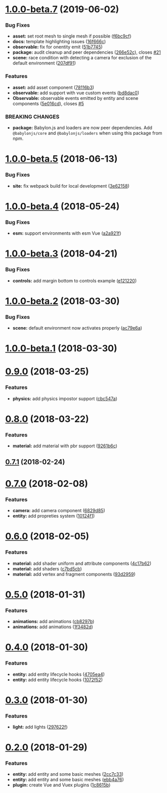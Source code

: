 # [1.0.0-beta.7](https://github.com/Beg-in/vue-babylonjs/compare/1.0.0-beta.5...1.0.0-beta.7) (2019-06-02)


### Bug Fixes

* **asset:** set root mesh to single mesh if possible ([f6bc9cf](https://github.com/Beg-in/vue-babylonjs/commit/f6bc9cf))
* **docs:** template highlighting issues ([16f666c](https://github.com/Beg-in/vue-babylonjs/commit/16f666c))
* **observable:** fix for onentity emit ([51b7745](https://github.com/Beg-in/vue-babylonjs/commit/51b7745))
* **package:** audit cleanup and peer dependencies ([266e52c](https://github.com/Beg-in/vue-babylonjs/commit/266e52c)), closes [#21](https://github.com/Beg-in/vue-babylonjs/issues/21)
* **scene:** race condition with detecting a camera for exclusion of the default environment ([207df91](https://github.com/Beg-in/vue-babylonjs/commit/207df91))


### Features

* **asset:** add asset component ([78116b3](https://github.com/Beg-in/vue-babylonjs/commit/78116b3))
* **observable:** add support with vue custom events ([bd8dac0](https://github.com/Beg-in/vue-babylonjs/commit/bd8dac0))
* **Observable:** observable events emitted by entity and scene components ([5e016cd](https://github.com/Beg-in/vue-babylonjs/commit/5e016cd)), closes [#5](https://github.com/Beg-in/vue-babylonjs/issues/5)


### BREAKING CHANGES

* **package:** Babylon.js and loaders are now peer dependencies. Add `@babylonjs/core` and
`@babylonjs/loaders` when using this package from npm.



# [1.0.0-beta.5](https://github.com/Beg-in/vue-babylonjs/compare/1.0.0-beta.4...1.0.0-beta.5) (2018-06-13)


### Bug Fixes

* **site:** fix webpack build for local development ([3e62158](https://github.com/Beg-in/vue-babylonjs/commit/3e62158))



# [1.0.0-beta.4](https://github.com/Beg-in/vue-babylonjs/compare/1.0.0-beta.3...1.0.0-beta.4) (2018-05-24)


### Bug Fixes

* **esm:** support environments with esm Vue ([a2a921f](https://github.com/Beg-in/vue-babylonjs/commit/a2a921f))



# [1.0.0-beta.3](https://github.com/Beg-in/vue-babylonjs/compare/1.0.0-beta.2...1.0.0-beta.3) (2018-04-21)


### Bug Fixes

* **controls:** add margin bottom to controls example ([e121220](https://github.com/Beg-in/vue-babylonjs/commit/e121220))



# [1.0.0-beta.2](https://github.com/Beg-in/vue-babylonjs/compare/1.0.0-beta.1...1.0.0-beta.2) (2018-03-30)


### Bug Fixes

* **scene:** default environment now activates properly ([ac79e6a](https://github.com/Beg-in/vue-babylonjs/commit/ac79e6a))



# [1.0.0-beta.1](https://github.com/Beg-in/vue-babylonjs/compare/0.9.0...1.0.0-beta.1) (2018-03-30)



# [0.9.0](https://github.com/Beg-in/vue-babylonjs/compare/0.8.0...0.9.0) (2018-03-25)


### Features

* **physics:** add physics impostor support ([cbc547a](https://github.com/Beg-in/vue-babylonjs/commit/cbc547a))



# [0.8.0](https://github.com/Beg-in/vue-babylonjs/compare/0.7.1...0.8.0) (2018-03-22)


### Features

* **material:** add material with pbr support ([9261b6c](https://github.com/Beg-in/vue-babylonjs/commit/9261b6c))



## [0.7.1](https://github.com/Beg-in/vue-babylonjs/compare/0.7.0...0.7.1) (2018-02-24)



# [0.7.0](https://github.com/Beg-in/vue-babylonjs/compare/0.6.0...0.7.0) (2018-02-08)


### Features

* **camera:** add camera component ([6829d85](https://github.com/Beg-in/vue-babylonjs/commit/6829d85))
* **entity:** add propreties system ([10124f1](https://github.com/Beg-in/vue-babylonjs/commit/10124f1))



# [0.6.0](https://github.com/Beg-in/vue-babylonjs/compare/0.5.0...0.6.0) (2018-02-05)


### Features

* **material:** add shader uniform and attribute components ([4c17b62](https://github.com/Beg-in/vue-babylonjs/commit/4c17b62))
* **material:** add shaders ([c7bd5cb](https://github.com/Beg-in/vue-babylonjs/commit/c7bd5cb))
* **material:** add vertex and fragment components ([93d2959](https://github.com/Beg-in/vue-babylonjs/commit/93d2959))



# [0.5.0](https://github.com/Beg-in/vue-babylonjs/compare/0.4.0...0.5.0) (2018-01-31)


### Features

* **animations:** add animations ([cb8297b](https://github.com/Beg-in/vue-babylonjs/commit/cb8297b))
* **animations:** add animations ([1f3482d](https://github.com/Beg-in/vue-babylonjs/commit/1f3482d))



# [0.4.0](https://github.com/Beg-in/vue-babylonjs/compare/0.3.0...0.4.0) (2018-01-30)


### Features

* **entity:** add entity lifecycle hooks ([4705ea4](https://github.com/Beg-in/vue-babylonjs/commit/4705ea4))
* **entity:** add entity lifecycle hooks ([1072f52](https://github.com/Beg-in/vue-babylonjs/commit/1072f52))



# [0.3.0](https://github.com/Beg-in/vue-babylonjs/compare/0.2.0...0.3.0) (2018-01-30)


### Features

* **light:** add lights ([297622f](https://github.com/Beg-in/vue-babylonjs/commit/297622f))



# [0.2.0](https://github.com/Beg-in/vue-babylonjs/compare/1c8615b...0.2.0) (2018-01-29)


### Features

* **entity:** add entity and some basic meshes ([2cc7c33](https://github.com/Beg-in/vue-babylonjs/commit/2cc7c33))
* **entity:** add entity and some basic meshes ([ebb4a76](https://github.com/Beg-in/vue-babylonjs/commit/ebb4a76))
* **plugin:** create Vue and Vuex plugins ([1c8615b](https://github.com/Beg-in/vue-babylonjs/commit/1c8615b))



